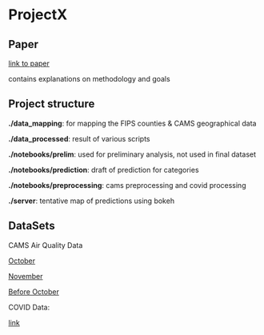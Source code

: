 # ProjectX
## Paper
[link to paper](https://github.com/williamGlazer/ProjectX/blob/main/ProjectX___Deliverable_2___November_9.pdf)

contains explanations on methodology and goals

## Project structure
**./data_mapping**: for mapping the FIPS counties & CAMS geographical data

**./data_processed**: result of various scripts

**./notebooks/prelim**: used for preliminary analysis, not used in final dataset

**./notebooks/prediction**: draft of prediction for categories

**./notebooks/preprocessing**: cams preprocessing  and covid processing

**./server**: tentative map of predictions using bokeh

## DataSets
CAMS Air Quality Data

[October](https://www.dropbox.com/s/cxdfmhj45gin39a/october.csv?dl=0)

[November](https://www.dropbox.com/s/w98e3sn8c8dziep/november.csv?dl=0)

[Before October](https://drive.google.com/file/d/1Mkl9AUTbNp8DM06IFiiPr07fUeexATQz/view?usp=sharing)

COVID Data:

[link](https://drive.google.com/drive/folders/1u3PNLm8mh8TsOmH7ULpvPL0kKl6qGk3b)

